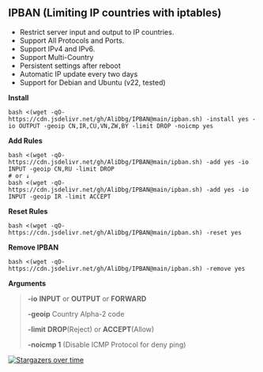 ## IPBAN (Limiting IP countries with iptables)

- Restrict server input and output to IP countries.
- Support All Protocols and Ports.
- Support IPv4 and IPv6.
- Support Multi-Country
- Persistent settings after reboot
- Automatic IP update every two days
- Support for Debian and Ubuntu (v22, tested)

**Install**
```
bash <(wget -qO- https://cdn.jsdelivr.net/gh/AliDbg/IPBAN@main/ipban.sh) -install yes -io OUTPUT -geoip CN,IR,CU,VN,ZW,BY -limit DROP -noicmp yes
```


**Add Rules**
```
bash <(wget -qO- https://cdn.jsdelivr.net/gh/AliDbg/IPBAN@main/ipban.sh) -add yes -io INPUT -geoip CN,RU -limit DROP
# or ↓
bash <(wget -qO- https://cdn.jsdelivr.net/gh/AliDbg/IPBAN@main/ipban.sh) -add yes -io INPUT -geoip IR -limit ACCEPT
```

**Reset Rules**
```
bash <(wget -qO- https://cdn.jsdelivr.net/gh/AliDbg/IPBAN@main/ipban.sh) -reset yes
```

**Remove IPBAN**
```
bash <(wget -qO- https://cdn.jsdelivr.net/gh/AliDbg/IPBAN@main/ipban.sh) -remove yes
```
**Arguments**
>
> **-io** **INPUT** or **OUTPUT** or **FORWARD**
>
> **-geoip** Country	Alpha-2 code
>
> **-limit**  **DROP**(Reject) or **ACCEPT**(Allow)
>
> **-noicmp 1** (Disable ICMP Protocol for deny ping)


[![Stargazers over time](https://starchart.cc/AliDbg/IPBAN.svg)](https://starchart.cc/AliDbg/IPBAN)
